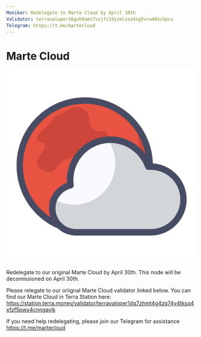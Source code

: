 ```yaml
---
Moniker: Redelegate to Marte Cloud by April 30th
Validator: terravaloper16gvh8amt7szjfc33yzmlzxz4xg5vrw40kchpcu
Telegram: https://t.me/martecloud
---
```


# Marte Cloud
![Marte Cloud](marte-cloud.png)

Redelegate to our original Marte Cloud by April 30th. This node will be decomissioned on April 30th. 

Please relegate to our oriignal Marte Cloud validator linked below.
You can find our Marte Cloud in Terra Station here: https://station.terra.money/validator/terravaloper1dg7zhmt4g4zq74y4tksq4xfzf5pwx4cnngavjk 

If you need help redelegating, please join our Telegram for assistance https://t.me/martecloud

